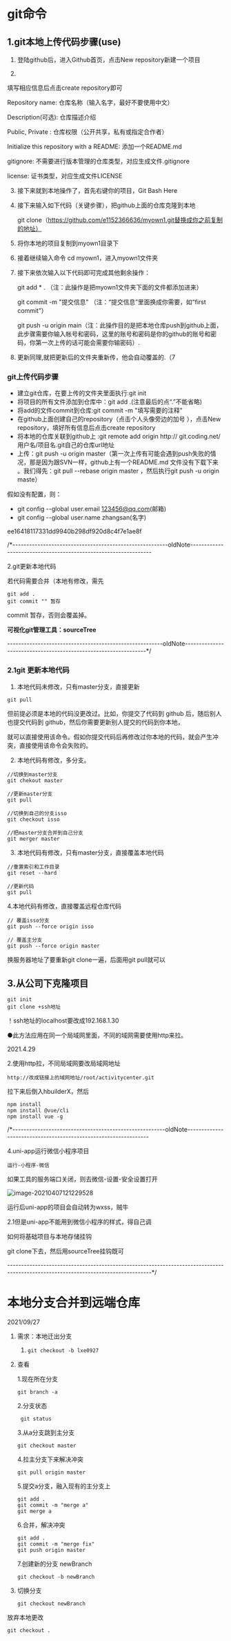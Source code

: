 # git命令

## 1.git本地上传代码步骤(use)

1. 登陆github后，进入Github首页，点击New repository新建一个项目

2. 

   填写相应信息后点击create repository即可 

   Repository name: 仓库名称（输入名字，最好不要使用中文）

   Description(可选): 仓库描述介绍

   Public, Private : 仓库权限（公开共享，私有或指定合作者）

   Initialize this repository with a README: 添加一个README.md

   gitignore: 不需要进行版本管理的仓库类型，对应生成文件.gitignore

   license: 证书类型，对应生成文件LICENSE

3. 接下来就到本地操作了，首先右键你的项目，Git Bash Here

5. 接下来输入如下代码（关键步骤），把github上面的仓库克隆到本地

   git clone（https://github.com/e1152366636/myown1.git替换成你之前复制的地址）

6. 将你本地的项目复制到myown1目录下

7. 接着继续输入命令 cd myown1，进入myown1文件夹

8. 接下来依次输入以下代码即可完成其他剩余操作：

   git add * .  （注：此操作是把myown1文件夹下面的文件都添加进来）

   git commit  -m  "提交信息"  （注：“提交信息”里面换成你需要，如“first commit”）

   git push -u origin main（注：此操作目的是把本地仓库push到github上面，此步骤需要你输入帐号和密码，这里的账号和密码是你的github的账号和密码，你第一次上传的话可能会需要你输密码）.

9. 更新同理,就把更新后的文件夹重新传，他会自动覆盖的.（7



### **git上传代码步骤**

- 建立git仓库，在要上传的文件夹里面执行:git init
- 将项目的所有文件添加到仓库中：git add .(注意最后的点“.”不能省略)
- 将add的文件commit到仓库:git commit -m "填写需要的注释"
- 在github上面创建自己的repository（点击个人头像旁边的加号 ），点击New repository，填好所有信息后点击create repository
- 将本地的仓库关联到github上 :git remote add origin http:// git.coding.net/用户名/项目名.git自己的仓库url地址
- 上传：git push -u origin master（第一次上传有可能会遇到push失败的情况，那是因为跟SVN一样，github上有一个README.md 文件没有下载下来 。我们得先：git pull --rebase origin master  ，然后执行git push -u origin maste）



假如没有配置，则：

- git config --global user.email 123456@qq.com(邮箱)
- git config --global user.name zhangsan(名字)

ee16418117331dd9940b298df920d8c4f7e1ae8f



/*--------------------------------------------------------oldNote----------------------------------------------------------------

2.git更新本地代码

若代码需要合并（本地有修改，需先

```
git add .
git commit "" 暂存
```

commit 暂存，否则会覆盖掉。

**可视化git管理工具：sourceTree**



--------------------------------------------------------oldNote----------------------------------------------------------------*/



### 2.1git 更新本地代码

1. 本地代码未修改，只有master分支，直接更新

```
git pull
```

但前提必须是本地的代码没更改过。比如，你提交了代码到 github 后，随后别人也提交代码到 github，然后你需要更新别人提交的代码到你本地，

就可以直接使用该命令。假如你提交代码后再修改过你本地的代码，就会产生冲突，直接使用该命令会失败的。

2. 本地代码有修改，多分支。

```git
//切换到master分支
git chekout master

//更新master分支
git pull

//切换到自己的分支isso
git checkout isso

//把master分支合并到自己分支
git merger master
```

3. 本地代码有修改，只有master分支，直接覆盖本地代码

```git
//重置索引和工作目录
git reset --hard

//更新代码
git pull
```

4.本地代码有修改，直接覆盖远程仓库代码

```git
// 覆盖isso分支
git push --force origin isso

// 覆盖主分支
git push --force origin master
```

换服务器地址了要重新git clone一遍，后面用git pull就可以

## 3.从公司下克隆项目

```git-bash
git init
git clone +ssh地址
```

！ssh地址的localhost要改成192.168.1.30

●此方法应用在同一个局域网里面，不同的域网需要使用http来拉。

2021.4.29

2.使用http拉，不同局域网要改局域网地址

```
http://改成链接上的域网地址/root/activitycenter.git
```

拉下来后倒入hbuilderX，然后

```
npm install
npm install @vue/cli
npm install vue -g
```



/*-------------------------------------------------------oldNote----------------------------------------------------------------

4.uni-app运行微信小程序项目

```
运行-小程序-微信
```

如果工具的服务端口关闭，则去微信-设置-安全设置打开

![image-20210407121229528](C:\Users\breo\AppData\Roaming\Typora\typora-user-images\image-20210407121229528.png)

运行后uni-app的项目会自动转为wxss，贼牛

2.1但是uni-app不能用到微信小程序的样式，得自己调





如何将基础项目与本地存储挂钩

git clone下去，然后用sourceTree挂钩既可 

----------------------------------------------------------------------------------------------------------------------------------*/



# 本地分支合并到远端仓库

2021/09/27

1. 需求：本地迁出分支

   1. ```
      git checkout -b lxe0927
      ```

2. 查看

   1.现在所在分支

   ```
   git branch -a
   ```

   2.分支状态

   ```
    git status
   ```

   3.从a分支跳到主分支

   ```
   git checkout master
   ```

   4.拉主分支下来解决冲突

   ```
   git pull origin master
   ```

   5.提交a分支，融入现有的主分支上

   ```
   git add .
   git commit -m "merge a"
   git merge a
   ```

   6.合并，解决冲突

   ```
   git add .
   git commit -m "merge fix"
   git push origin master
   ```

   7.创建新的分支 newBranch

   ```
   git checkout -b newBranch
   ```

3. 切换分支

   ```
   git checkout newBranch
   ```

放弃本地更改

```
git checkout .
```

